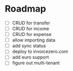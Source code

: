 # Roadmap
- [ ] CRUD for transfer
- [ ] CRUD for income
- [ ] CRUD for expense
- [ ] allow importing data
- [ ] add sync status
- [ ] deploy to invoicezero.com
- [ ] add euro support
- [ ] figure out multi-tenant
